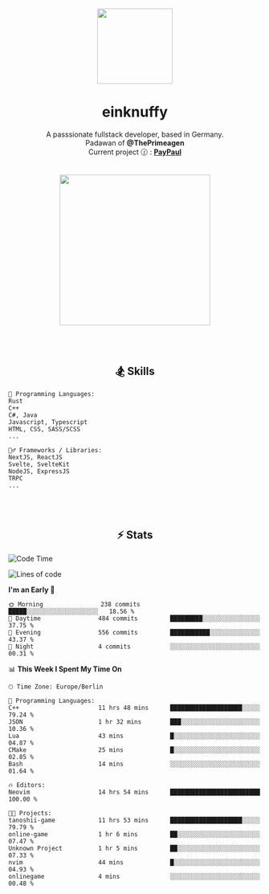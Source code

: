<p align="center">
   <br />
   <a href="https://github.com/einKnuffy" target="_blank"><img width="150px" src="https://avatars.githubusercontent.com/u/66639485?s=400&u=fc9b6f7cbddb6dfbb93dc63483f7fc7aee75ac2e&v=4" /></a>
   <h1 align="center"><b>einknuffy</b></h1>
   <p align="center">A passsionate fullstack developer, based in Germany. <br/>
   Padawan of <b>@ThePrimeagen</b> <br/>
   Current project 🕜 : <b><a href="https://github.com/einKnuffy/paypaul">PayPaul</a></b><br/><br/>
      
   <p align="center">
      <img src="https://lanyard.cnrad.dev/api/675737917200662539" alt="" width="300px" /></p>
   </p>
</p>

<br/><br/>

<p align="center">
     <h2 align="center"><b>🏂 Skills</b></h2>
      <p align="center">
<!-- <p align="center"><b>That's it. Thanks for reading my profile 🤓</b></p>
<p align="center">
<img align="center" width="150px" src="https://i.kym-cdn.com/entries/icons/facebook/000/016/546/hidethepainharold.jpg" /></p><br/><br/> -->

```text
💬 Programming Languages:
Rust
C++
C#, Java
Javascript, Typescript
HTML, CSS, SASS/SCSS
...

🤹‍♂️ Frameworks / Libraries:
NextJS, ReactJS
Svelte, SvelteKit
NodeJS, ExpressJS
TRPC
...
```
</p>
</p>

<br/><br/>

<p align="center">
    <h2 align="center"><b>⚡ Stats</b></h2>
    <p align="center">

<!--START_SECTION:waka-->
![Code Time](http://img.shields.io/badge/Code%20Time-145%20hrs%2040%20mins-blue)

![Lines of code](https://img.shields.io/badge/From%20Hello%20World%20I%27ve%20Written-8.3%20million%20lines%20of%20code-blue)

**I'm an Early 🐤** 

```text
🌞 Morning                238 commits         █████░░░░░░░░░░░░░░░░░░░░   18.56 % 
🌆 Daytime                484 commits         █████████░░░░░░░░░░░░░░░░   37.75 % 
🌃 Evening                556 commits         ███████████░░░░░░░░░░░░░░   43.37 % 
🌙 Night                  4 commits           ░░░░░░░░░░░░░░░░░░░░░░░░░   00.31 % 
```


📊 **This Week I Spent My Time On** 

```text
🕑︎ Time Zone: Europe/Berlin

💬 Programming Languages: 
C++                      11 hrs 48 mins      ████████████████████░░░░░   79.24 % 
JSON                     1 hr 32 mins        ███░░░░░░░░░░░░░░░░░░░░░░   10.36 % 
Lua                      43 mins             █░░░░░░░░░░░░░░░░░░░░░░░░   04.87 % 
CMake                    25 mins             █░░░░░░░░░░░░░░░░░░░░░░░░   02.85 % 
Bash                     14 mins             ░░░░░░░░░░░░░░░░░░░░░░░░░   01.64 % 

🔥 Editors: 
Neovim                   14 hrs 54 mins      █████████████████████████   100.00 % 

🐱‍💻 Projects: 
tanoshii-game            11 hrs 53 mins      ████████████████████░░░░░   79.79 % 
online-game              1 hr 6 mins         ██░░░░░░░░░░░░░░░░░░░░░░░   07.47 % 
Unknown Project          1 hr 5 mins         ██░░░░░░░░░░░░░░░░░░░░░░░   07.33 % 
nvim                     44 mins             █░░░░░░░░░░░░░░░░░░░░░░░░   04.93 % 
onlinegame               4 mins              ░░░░░░░░░░░░░░░░░░░░░░░░░   00.48 % 
```


<!--END_SECTION:waka-->

   </p>
</p>

<br/>
